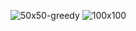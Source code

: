 ![50x50-greedy](https://github.com/user-attachments/assets/a9def314-6270-4fd1-8355-cc7d8a3f3b5c)
![100x100](https://github.com/user-attachments/assets/d05056a1-3823-4883-aca4-14dd46f04802)
